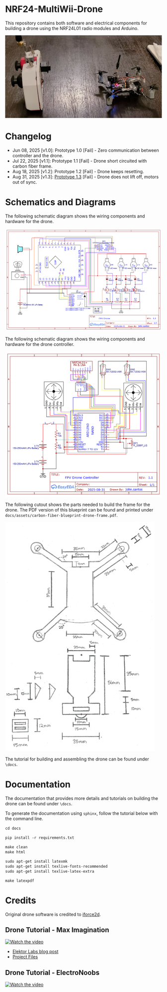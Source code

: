 # NRF24-MultiWii-Drone

This repository contains both software and electrical components for building a drone using the NRF24L01 radio modules and Arduino.

![Prototype One](docs/assets/prototype_1.3.jpg)

# Changelog

* Jun 08, 2025 [v1.0]: Prototype 1.0 [Fail] - Zero communication between controller and the drone.
* Jul 22, 2025 [v1.1]: Prototype 1.1 [Fail] - Drone short circuited with carbon fiber frame. 
* Aug 18, 2025 [v1.2]: Prototype 1.2 [Fail] - Drone keeps resetting.
* Aug 31, 2025 [v1.3]: [Prototype 1.3](https://youtu.be/l2KEjdwurtw?si=Yr7yQo37yw-8ZKtF) [Fail] - Drone does not lift off, motors out of sync. 

# Schematics and Diagrams

The following schematic diagram shows the wiring components and hardware for the drone.

![Drone Schematic](docs/assets/schematic_drone.png)

The following schematic diagram shows the wiring components and hardware for the drone controller. 

![Controller Schematic](docs/assets/schematic_controller.png)

The following cutout shows the parts needed to build the frame for the drone. The PDF version of this blueprint can be found and printed under `docs/assets/carbon-fiber-blueprint-drone-frame.pdf`.

![Drone Frame Blueprint](docs/assets/carbon-fiber-blueprint-drone-frame.png)

The tutorial for building and assembling the drone can be found under `\docs`.

# Documentation

The documentation that provides more details and tutorials on building the drone can be found under `\docs`. 

To generate the documentation using `sphinx`, follow the tutorial below with the command line. 

```shell
cd docs
```

```shell
pip install -r requirements.txt
```

```shell
make clean
make html
```

```shell
sudo apt-get install latexmk
sudo apt-get install texlive-fonts-recommended
sudo apt-get install texlive-latex-extra
```

```shell
make latexpdf
```

# Credits

Original drone software is credited to [iforce2d](https://www.youtube.com/@iforce2d).

## Drone Tutorial - Max Imagination

[![Watch the video](https://img.youtube.com/vi/Sa6EslOHsI0/0.jpg)](https://www.youtube.com/watch?v=Sa6EslOHsI0)

* [Elektor Labs blog post](https://www.elektormagazine.com/labs/make-a-tiny-arduino-drone-with-fpv-camera)
* [Project Files](https://drive.google.com/drive/folders/1mWTCPN2daOcmTa4wUF0j8qPXhXvxLfkK)

## Drone Tutorial - ElectroNoobs

[![Watch the video](https://img.youtube.com/vi/J0x4ChjUS00/0.jpg)](https://www.youtube.com/watch?v=J0x4ChjUS00&t=719s)
